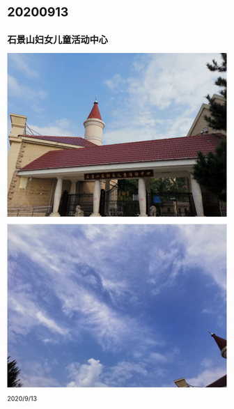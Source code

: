 # 20200913

## 石景山妇女儿童活动中心

![](../../../assets/001/2020091302.png)

![](../../../assets/001/2020091301.png)

2020/9/13